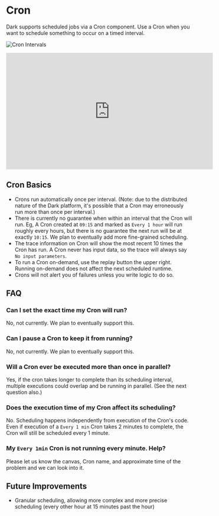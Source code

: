 # Cron

Dark supports scheduled jobs via a Cron component. Use a Cron when you want to
schedule something to occur on a timed interval.

![Cron Intervals](/img/cron/intervals.png)

<iframe width="560" height="315" src="https://www.youtube.com/embed/2ffObUyM1jc" frameborder="0" allow="accelerometer; autoplay; encrypted-media; gyroscope; picture-in-picture" allowfullscreen></iframe>

## Cron Basics

- Crons run automatically once per interval. (Note: due to the distributed
  nature of the Dark platform, it's possible that a Cron may erroneously run
  more than once per interval.)
- There is currently no guarantee when within an interval that the Cron will
  run. Eg, A Cron created at `09:15` and marked as `Every 1 hour` will run
  roughly every hours, but there is no guarantee the next run will be at exactly
  `10:15`. We plan to eventually add more fine-grained scheduling.
- The trace information on Cron will show the most recent 10 times the Cron has
  run. A Cron never has input data, so the trace will always say
  `No input parameters`.
- To run a Cron on-demand, use the replay button the upper right. Running
  on-demand does not affect the next scheduled runtime.
- Crons will not alert you of failures unless you write logic to do so.

## FAQ

### Can I set the exact time my Cron will run?

No, not currently. We plan to eventually support this.

### Can I pause a Cron to keep it from running?

No, not currently. We plan to eventually support this.

### Will a Cron ever be executed more than once in parallel?

Yes, if the cron takes longer to complete than its scheduling interval, multiple
executions could overlap and be running in parallel. (See the next question
also.)

### Does the execution time of my Cron affect its scheduling?

No. Scheduling happens independently from execution of the Cron's code. Even if
execution of a `Every 1 min` Cron takes 2 minutes to complete, the Cron will
still be scheduled every 1 minute.

### My `Every 1min` Cron is not running every minute. Help?

Please let us know the canvas, Cron name, and approximate time of the problem
and we can look into it.

## Future Improvements

- Granular scheduling, allowing more complex and more precise scheduling (every
  other hour at 15 minutes past the hour)
